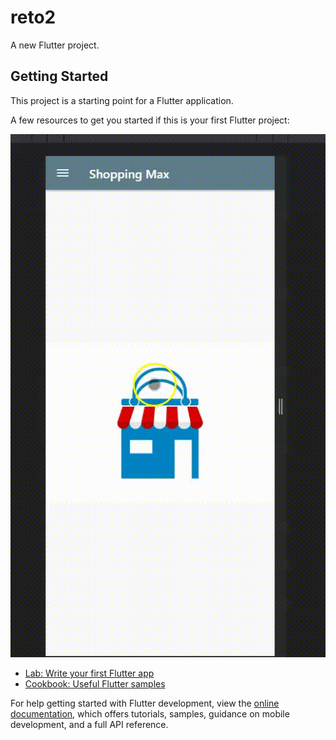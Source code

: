 # reto2

A new Flutter project.

## Getting Started

This project is a starting point for a Flutter application.

A few resources to get you started if this is your first Flutter project:

![](Grabando-_10.gif)

- [Lab: Write your first Flutter app](https://docs.flutter.dev/get-started/codelab)
- [Cookbook: Useful Flutter samples](https://docs.flutter.dev/cookbook)

For help getting started with Flutter development, view the
[online documentation](https://docs.flutter.dev/), which offers tutorials,
samples, guidance on mobile development, and a full API reference.
